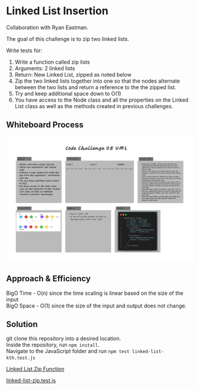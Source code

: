 # Linked List Insertion

Collaboration with Ryan Eastman.

The goal of this challenge is to zip two linked lists.

Write tests for:

1. Write a function called zip lists
2. Arguments: 2 linked lists
3. Return: New Linked List, zipped as noted below
4. Zip the two linked lists together into one so that the nodes alternate between the two lists and return a reference to the the zipped list.
5. Try and keep additional space down to O(1)
6. You have access to the Node class and all the properties on the Linked List class as well as the methods created in previous challenges.

## Whiteboard Process

![LinkedList-zip Whiteboard](../../../../assets/linked-list-zip_challenge08.png)

## Approach & Efficiency

BigO Time - O(n) since the time scaling is linear based on the size of the input\
BigO Space - O(1) since the size of the input and output does not change.

## Solution

git clone this repository into a desired location.\
Inside the repository, run `npm install`.\
Navigate to the JavaScript folder and run `npm test linked-list-kth.test.js`

[Linked List Zip Function](/javascript/linked-list/index.js)

[linked-list-zip.test.js](./__test__/linked-list-zip.test.js)
